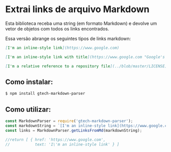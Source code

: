 # Extrai links de arquivo Markdown
Esta biblioteca receba uma string (em formato Markdown) e devolve um vetor de objetos com todos os links encontrados.

Essa versão abrange os seguintes tipos de links markdown: 

``` markdown
[I'm an inline-style link](https://www.google.com)

[I'm an inline-style link with title](https://www.google.com "Google's Homepage")

[I'm a relative reference to a repository file](../blob/master/LICENSE)
```

## Como instalar:
```bash
$ npm install gtech-markdown-parser
```

## Como utilizar:
```javascript
const MarkdownParser = require('gtech-markdown-parser');
const markdownString = `[I'm an inline-style link](https://www.google.com)`;
const links = MarkdownParser.getLinksFromMd(markdownString);

//return [ { href: 'https://www.google.com', 
//           text: 'I\'m an inline-style link' } ]

```



